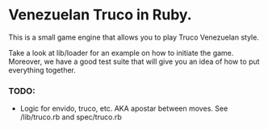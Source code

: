 # Venezuelan Truco in Ruby. #

This is a small game engine that allows you to play Truco Venezuelan style.

Take a look at lib/loader for an example on how to initiate the game. Moreover, we have a good test suite that will give you an idea of how to put everything together.

### TODO: ###

- Logic for envido, truco, etc. AKA apostar between moves. See /lib/truco.rb and spec/truco.rb
